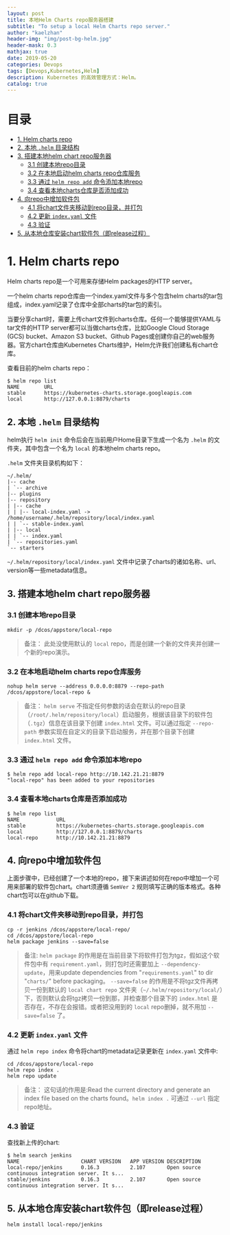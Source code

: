 ```yaml
---
layout: post
title: 本地Helm Charts repo服务器搭建
subtitle: "To setup a local Helm Charts repo server."
author: "kaelzhan"
header-img: "img/post-bg-helm.jpg"
header-mask: 0.3
mathjax: true
date: 2019-05-20
categories: Devops
tags: [Devops,Kubernetes,Helm]
description: Kubernetes 的高效管理方式：Helm。
catalog: true
---
```


# 目录

* [1. Helm charts repo](#1-helm-charts-repo)
* [2. 本地 `.helm` 目录结构](#2-本地-helm-目录结构)
* [3. 搭建本地helm chart repo服务器](#3-搭建本地helm-chart-repo服务器)
    * [3.1 创建本地repo目录](#31-创建本地repo目录)
    * [3.2 在本地启动helm charts repo仓库服务](#32-在本地启动helm-charts-repo仓库服务)
    * [3.3 通过 `helm repo add` 命令添加本地repo](#33-通过-helm-repo-add-命令添加本地repo)
    * [3.4 查看本地charts仓库是否添加成功](#34-查看本地charts仓库是否添加成功)
* [4. 向repo中增加软件包](#4-向repo中增加软件包)
    * [4.1 将chart文件夹移动到repo目录，并打包](#41-将chart文件夹移动到repo目录并打包)
    * [4.2 更新 `index.yaml` 文件](#42-更新-indexyaml-文件)
    * [4.3 验证](#43-验证)
* [5. 从本地仓库安装chart软件包（即release过程）](#5-从本地仓库安装chart软件包即release过程)


# 1. Helm charts repo
Helm charts repo是一个可用来存储Helm packages的HTTP server。

一个helm charts repo仓库由一个index.yaml文件与多个包含helm charts的tar包组成，index.yaml记录了仓库中全部charts的tar包的索引。

当要分享chart时，需要上传chart文件到charts仓库。任何一个能够提供YAML与tar文件的HTTP server都可以当做charts仓库，比如Google Cloud Storage (GCS) bucket、Amazon S3 bucket、Github Pages或创建你自己的web服务器。官方chart仓库由Kubernetes Charts维护，Helm允许我们创建私有chart仓库。

查看目前的helm charts repo：

```
$ helm repo list
NAME        URL
stable      https://kubernetes-charts.storage.googleapis.com
local       http://127.0.0.1:8879/charts
```


## 2. 本地 `.helm` 目录结构

helm执行 `helm init` 命令后会在当前用户Home目录下生成一个名为 `.helm` 的文件夹，其中包含一个名为 `local` 的本地helm charts repo。

`.helm` 文件夹目录机构如下：

```
~/.helm/
|-- cache
| `-- archive
|-- plugins
|-- repository
| |-- cache
| | |-- local-index.yaml -> /home/username/.helm/repository/local/index.yaml
| | `-- stable-index.yaml
| |-- local
| | `-- index.yaml
| `-- repositories.yaml
`-- starters
```

`~/.helm/repository/local/index.yaml` 文件中记录了charts的诸如名称、url、version等一些metadata信息。


## 3. 搭建本地helm chart repo服务器

### 3.1 创建本地repo目录

```
mkdir -p /dcos/appstore/local-repo
```


>备注： 
此处没使用默认的 `local` repo，而是创建一个新的文件夹并创建一个新的repo演示。
 
### 3.2 在本地启动helm charts repo仓库服务

```
nohup helm serve --address 0.0.0.0:8879 --repo-path /dcos/appstore/local-repo &
```

>备注：
`helm serve` 不指定任何参数的话会在默认的repo目录（`/root/.helm/repository/local`）启动服务，根据该目录下的软件包（`.tgz`）信息在该目录下创建 `index.html` 文件。可以通过指定 `--repo-path` 参数实现在自定义的目录下启动服务，并在那个目录下创建 `index.html` 文件。


### 3.3 通过 `helm repo add` 命令添加本地repo

```
$ helm repo add local-repo http://10.142.21.21:8879
"local-repo" has been added to your repositories
```


### 3.4 查看本地charts仓库是否添加成功

``` 
$ helm repo list
NAME            URL
stable          https://kubernetes-charts.storage.googleapis.com
local           http://127.0.0.1:8879/charts
local-repo      http://10.142.21.21:8879
```


## 4. 向repo中增加软件包
上面步骤中，已经创建了一个本地的repo，接下来讲述如何在repo中增加一个可用来部署的软件包chart。chart须遵循 `SemVer 2` 规则填写正确的版本格式。各种chart包可以在github下载。

### 4.1 将chart文件夹移动到repo目录，并打包

```
cp -r jenkins /dcos/appstore/local-repo/
cd /dcos/appstore/local-repo
helm package jenkins --save=false   
```

>备注:
`helm package` 的作用是在当前目录下将软件打包为tgz，假如这个软件包中有 `requirement.yaml`，则打包时还需要加上 `--dependency-update`，用来update dependencies from "`requirements.yaml`" to dir "`charts/`" before packaging。
`--save=false` 的作用是不将tgz文件再拷贝一份到默认的 `local chart repo` 文件夹（`~/.helm/repository/local/`）下，否则默认会将tgz拷贝一份到那，并检查那个目录下的 `index.html` 是否存在，不存在会报错。或者把没用到的 `local` repo删掉，就不用加 `--save=false` 了。


### 4.2 更新 `index.yaml` 文件 
通过 `helm repo index` 命令将chart的metadata记录更新在 `index.yaml` 文件中:

```
cd /dcos/appstore/local-repo
helm repo index .    
helm repo update
```

>备注： 
这句话的作用是:Read the current directory and generate an index file based on the charts found。`helm index .` 可通过 `--url` 指定repo地址。


### 4.3 验证
查找新上传的chart: 

```
$ helm search jenkins
NAME                    CHART VERSION   APP VERSION DESCRIPTION
local-repo/jenkins      0.16.3          2.107       Open source continuous integration server. It s...
stable/jenkins          0.16.3          2.107       Open source continuous integration server. It s...
```


## 5. 从本地仓库安装chart软件包（即release过程）

```
helm install local-repo/jenkins
```
